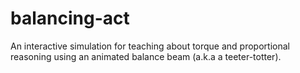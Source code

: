 balancing-act
=============

An interactive simulation for teaching about torque and proportional reasoning using an animated balance beam (a.k.a a teeter-totter).

